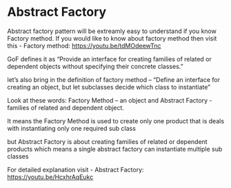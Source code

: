# Abstract Factory
Abstract factory pattern will be extreamly easy to understand if you know Factory method. If you would like to know about factory method then visit this - 
Factory method: https://youtu.be/tdMOdeewTnc

GoF defines it as 
“Provide an interface for creating families of related or dependent objects without specifying their concrete classes.”

let’s also bring in the definition of factory method – 
“Define an interface for creating an object, but let subclasses decide which class to instantiate”

Look at these words:
		Factory Method –   an object and 
		Abstract Factory - families of related and dependent object.

It means the Factory Method is used to create only one product  that is deals with instantiating only one required sub class

but Abstract Factory is about creating families of related or dependent products which means a single abstract factory can instantiate multiple sub classes

For detailed explanation visit - 
Abstract Factory: https://youtu.be/HcxhrAqEukc

